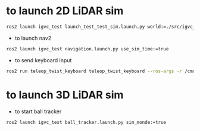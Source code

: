 # to launch 2D LiDAR sim
 ```bash
ros2 launch igvc_test launch_test_test_sim.launch.py world:=./src/igvc_test/worlds/maze.world

```
 
 - to launch nav2
 ```bash
ros2 launch igvc_test navigation.launch.py use_sim_time:=true
```

 - to send keyboard input
```bash
ros2 run teleop_twist_keyboard teleop_twist_keyboard --ros-args -r /cmd_vel:=/cmd_vel_joy
```


 # to launch 3D LiDAR sim


- to start ball tracker
```bash
ros2 launch igvc_test ball_tracker.launch.py sim_monde:=true
```

